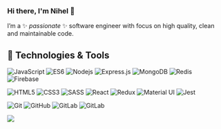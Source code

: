 ### Hi there, I'm Nihel 👋

I’m a ✨ _passionate_ ✨ software engineer with focus on high quality, clean and maintainable code. 

<!--🔭 I’m currently working on some side projects based on Web Development and looking for new opportunities 👯. -->

<!-- [![Email Badge](https://img.shields.io/badge/contact@nihel.tech-168DE2?style=flat-square&logo=Mail.Ru&logoColor=white&link=mailto:contact@nihel.tech)](mailto:contact@nihel.tech)
[![Portfolio Badge](https://img.shields.io/badge/Portfolio-3DA639?style=flat-square&logo=Portfolio&logoColor=white&link=https://www.nihel.tech)](https://www.nihel.tech) -->
<!-- [![Linkedin Badge](https://img.shields.io/badge/-LinkedIn-blue?style=flat-square&logo=Linkedin&logoColor=white&link=https://www.linkedin.com/in/nihel-akremi/)](https://www.linkedin.com/in/nihel-akremi/)  -->


## 🔧 Technologies & Tools 

![JavaScript](https://img.shields.io/badge/JavaScript-black?style=flat-square&logo=javascript)
![ES6](https://img.shields.io/badge/ECMAScript%202015+-F0DB4F?style=flat-square)
![Nodejs](https://img.shields.io/badge/Nodejs-black?style=flat-square&logo=Node.js)
![Express.js](https://img.shields.io/badge/EXPRESS.JS-%23404d59?&style=flat-square)
![MongoDB](https://img.shields.io/badge/MongoDB-black?style=flat-square&logo=mongodb)
![Redis](https://img.shields.io/badge/Redis-black?style=flat-square&logo=Redis)
![Firebase](https://img.shields.io/badge/Firebase-FFCA28?&style=flat-square&logo=firebase&logoColor=black)

![HTML5](https://img.shields.io/badge/HTML5-E34F26?style=flat-square&logo=html5&logoColor=white)
![CSS3](https://img.shields.io/badge/CSS3-1572B6?style=flat-square&logo=css3)
![SASS](https://img.shields.io/badge/SASS-CC6699?&style=flat-square&logo=SASS&logoColor=white)
![React](https://img.shields.io/badge/React-61DAFB?style=flat-square&logo=react&logoColor=black)
![Redux](https://img.shields.io/badge/Redux-764ABC?&style=flat-square&logo=redux&logoColor=white)
![Material UI](https://img.shields.io/badge/Material%20UI-0081CB?&style=flat-square&logo=material-ui&logoColor=white)
![Jest](https://img.shields.io/badge/Jest-C21325?&style=flat-square&logo=jest&logoColor=white)
<!-- ![Polymer](https://img.shields.io/badge/Polymer-FF4470?style=flat-square&logo=polymer-project&logoColor=white)
![Vue.js](https://img.shields.io/badge/Vue.js/Vuex-4FC08D?style=flat-square&logo=vue.js&logoColor=white)
![Vuetify](https://img.shields.io/badge/Vuetify-1867C0?style=flat-square&logo=vuetify&logoColor=white) -->


![Git](https://img.shields.io/badge/Git-F05032?style=flat-square&logo=git&logoColor=white)
![GitHub](https://img.shields.io/badge/GitHub-181717?style=flat-square&logo=github)
![GitLab](https://img.shields.io/badge/GitLab-black?style=flat-square&logo=GitLab&logoColor=grey)
![GitLab](https://img.shields.io/badge/GitLab%20CI-black?style=flat-square&logo=gitlab)

![](https://img.shields.io/badge/OS-Linux-informational?style=flat-square&logo=linux&logoColor=white&color=2bbc8a)

<!-- ## 📈 GitHub Stats
[Visitor Badge](https://visitor-badge.laobi.icu/badge?page_id=NihelAkr)

![Github Stats](https://github-readme-stats.vercel.app/api?username=NihelAkr&count_private=true&hide=stars,issues,contribs&show_icons=true&include_all_commits=true&theme=dracula) -->


